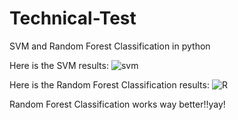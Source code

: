 # Technical-Test
SVM and Random Forest Classification in python

Here is the SVM results:
![svm](https://user-images.githubusercontent.com/59231830/112044219-2b57d180-8b67-11eb-9826-c308dd384376.JPG)

Here is the Random Forest Classification results:
![R](https://user-images.githubusercontent.com/59231830/112044309-4b879080-8b67-11eb-82e3-a28088061040.JPG)

Random Forest Classification works way better!!yay!
